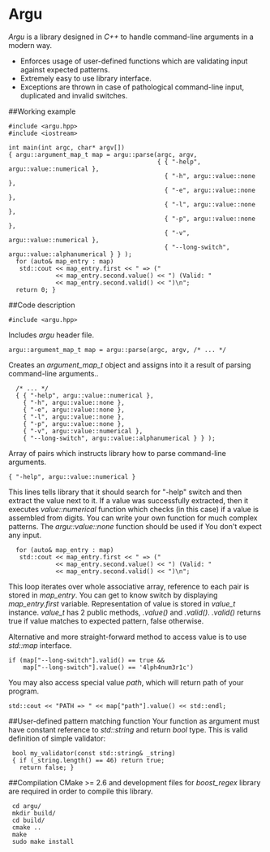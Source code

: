 # Argu
*Argu* is a library designed in *C++* to handle command-line arguments in a modern way.
- Enforces usage of user-defined functions which are validating input against expected patterns.
- Extremely easy to use library interface.
- Exceptions are thrown in case of pathological command-line input, duplicated and invalid switches.

##Working example

    #include <argu.hpp>
    #include <iostream>
    
    int main(int argc, char* argv[])
    { argu::argument_map_t map = argu::parse(argc, argv,
                                             { { "-help", argu::value::numerical },
                                               { "-h", argu::value::none },
                                               { "-e", argu::value::none },
                                               { "-l", argu::value::none },
                                               { "-p", argu::value::none },
                                               { "-v", argu::value::numerical },
                                               { "--long-switch", argu::value::alphanumerical } } );
      for (auto& map_entry : map)
       std::cout << map_entry.first << " => ("
                 << map_entry.second.value() << ") (Valid: "
                 << map_entry.second.valid() << ")\n";
      return 0; }


##Code description

    #include <argu.hpp>
Includes *argu* header file.

    argu::argument_map_t map = argu::parse(argc, argv, /* ... */

Creates an *argument_map_t* object and assigns into it a result of parsing command-line arguments..

      /* ... */
      { { "-help", argu::value::numerical },
        { "-h", argu::value::none },
        { "-e", argu::value::none },
        { "-l", argu::value::none },
        { "-p", argu::value::none },
        { "-v", argu::value::numerical },
        { "--long-switch", argu::value::alphanumerical } } );

Array of pairs which instructs library how to parse command-line arguments.

    { "-help", argu::value::numerical }

This lines tells library that it should search for "-help" switch and then extract the value next to it. If a value was successfully extracted, then it executes *value::numerical* function which checks (in this case) if a value is assembled from digits. You can write your own function for much complex patterns. The *argu::value::none* function should be used if You don't expect any input.

      for (auto& map_entry : map)
       std::cout << map_entry.first << " => ("
                 << map_entry.second.value() << ") (Valid: "
                 << map_entry.second.valid() << ")\n"; 
 This loop iterates over whole associative array, reference to each pair is stored in *map_entry*. You can get to know switch by displaying *map_entry.first* variable. Representation of value is stored in *value_t* instance. *value_t* has 2 public methods, *.value()* and *.valid()*. *.valid()* returns true if value matches to expected pattern, false otherwise.
 
Alternative and more straight-forward method to access value is to use *std::map* interface.

    if (map["--long-switch"].valid() == true &&
        map["--long-switch"].value() == '4lph4num3r1c')

You may also access special value *path*, which will return path of your program.

    std::cout << "PATH => " << map["path"].value() << std::endl;


##User-defined pattern matching function
Your function as argument must have constant reference to *std::string* and return *bool* type. 
This is valid definition of simple validator:

     bool my_validator(const std::string& _string)
     { if (_string.length() == 46) return true;
       return false; }
       

##Compilation
CMake >= 2.6 and development files for *boost_regex* library are required in order to compile this library.

     cd argu/
     mkdir build/
     cd build/ 
     cmake ..
     make
     sudo make install

